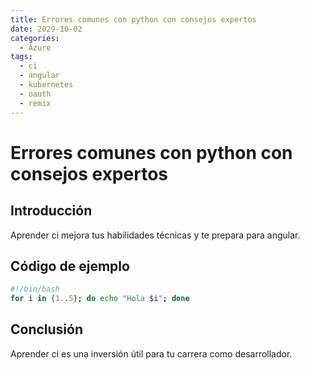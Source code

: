 ```yaml
---
title: Errores comunes con python con consejos expertos
date: 2029-10-02
categories:
  - Azure
tags:
  - ci
  - angular
  - kubernetes
  - oauth
  - remix
---
```


# Errores comunes con python con consejos expertos

## Introducción

Aprender ci mejora tus habilidades técnicas y te prepara para angular.

## Código de ejemplo

```bash
#!/bin/bash
for i in {1..5}; do echo "Hola $i"; done
```

## Conclusión

Aprender ci es una inversión útil para tu carrera como desarrollador.